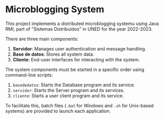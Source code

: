 # Microblogging System

This project implements a distributed microblogging systemu using Java RMI, part of "Sistemas Distribuidos" in UNED for the year 2022-2023.

There are three main components:

1. **Servidor**: Manages user authentication and message handling.
2. **Base de datos**: Stores all system data.
3. **Cliente**: End-user interfaces for interacting with the system.

The system components must be started in a specific order using command-line scripts:

1. `basededatos`: Starts the Database program and its service.
2. `servidor`: Starts the Server program and its services.
3. `cliente`: Starts a user client program and its service.

To facilitate this, batch files (`.bat` for Windows and `.sh` for Unix-based systems) are provided to launch each application.
